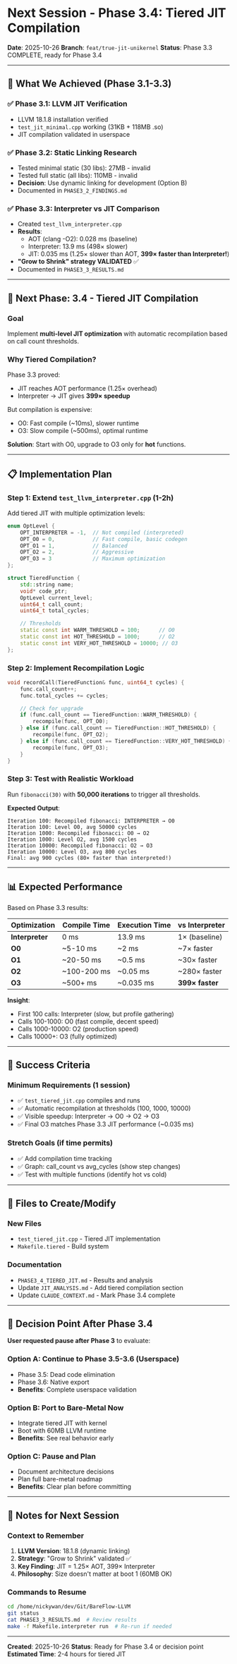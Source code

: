 # Next Session - Phase 3.4: Tiered JIT Compilation

**Date**: 2025-10-26
**Branch**: `feat/true-jit-unikernel`
**Status**: Phase 3.3 COMPLETE, ready for Phase 3.4

---

## 🎯 What We Achieved (Phase 3.1-3.3)

### ✅ Phase 3.1: LLVM JIT Verification
- LLVM 18.1.8 installation verified
- `test_jit_minimal.cpp` working (31KB + 118MB .so)
- JIT compilation validated in userspace

### ✅ Phase 3.2: Static Linking Research
- Tested minimal static (30 libs): 27MB - invalid
- Tested full static (all libs): 110MB - invalid
- **Decision**: Use dynamic linking for development (Option B)
- Documented in `PHASE3_2_FINDINGS.md`

### ✅ Phase 3.3: Interpreter vs JIT Comparison
- Created `test_llvm_interpreter.cpp`
- **Results**:
  - AOT (clang -O2): 0.028 ms (baseline)
  - Interpreter: 13.9 ms (498× slower)
  - JIT: 0.035 ms (1.25× slower than AOT, **399× faster than Interpreter!**)
- **"Grow to Shrink" strategy VALIDATED** ✅
- Documented in `PHASE3_3_RESULTS.md`

---

## 🚀 Next Phase: 3.4 - Tiered JIT Compilation

### Goal
Implement **multi-level JIT optimization** with automatic recompilation based on call count thresholds.

### Why Tiered Compilation?

Phase 3.3 proved:
- JIT reaches AOT performance (1.25× overhead)
- Interpreter → JIT gives **399× speedup**

But compilation is expensive:
- O0: Fast compile (~10ms), slower runtime
- O3: Slow compile (~500ms), optimal runtime

**Solution**: Start with O0, upgrade to O3 only for **hot** functions.

---

## 📋 Implementation Plan

### Step 1: Extend `test_llvm_interpreter.cpp` (1-2h)

Add tiered JIT with multiple optimization levels:

```cpp
enum OptLevel {
    OPT_INTERPRETER = -1,  // Not compiled (interpreted)
    OPT_O0 = 0,            // Fast compile, basic codegen
    OPT_O1 = 1,            // Balanced
    OPT_O2 = 2,            // Aggressive
    OPT_O3 = 3             // Maximum optimization
};

struct TieredFunction {
    std::string name;
    void* code_ptr;
    OptLevel current_level;
    uint64_t call_count;
    uint64_t total_cycles;

    // Thresholds
    static const int WARM_THRESHOLD = 100;      // O0
    static const int HOT_THRESHOLD = 1000;      // O2
    static const int VERY_HOT_THRESHOLD = 10000; // O3
};
```

### Step 2: Implement Recompilation Logic

```cpp
void recordCall(TieredFunction& func, uint64_t cycles) {
    func.call_count++;
    func.total_cycles += cycles;

    // Check for upgrade
    if (func.call_count == TieredFunction::WARM_THRESHOLD) {
        recompile(func, OPT_O0);
    } else if (func.call_count == TieredFunction::HOT_THRESHOLD) {
        recompile(func, OPT_O2);
    } else if (func.call_count == TieredFunction::VERY_HOT_THRESHOLD) {
        recompile(func, OPT_O3);
    }
}
```

### Step 3: Test with Realistic Workload

Run `fibonacci(30)` with **50,000 iterations** to trigger all thresholds.

**Expected Output**:
```
Iteration 100: Recompiled fibonacci: INTERPRETER → O0
Iteration 100: Level O0, avg 50000 cycles
Iteration 1000: Recompiled fibonacci: O0 → O2
Iteration 1000: Level O2, avg 1500 cycles
Iteration 10000: Recompiled fibonacci: O2 → O3
Iteration 10000: Level O3, avg 800 cycles
Final: avg 900 cycles (80× faster than interpreted!)
```

---

## 📊 Expected Performance

Based on Phase 3.3 results:

| Optimization | Compile Time | Execution Time | vs Interpreter |
|--------------|--------------|----------------|----------------|
| **Interpreter** | 0 ms | 13.9 ms | 1× (baseline) |
| **O0** | ~5-10 ms | ~2 ms | ~7× faster |
| **O1** | ~20-50 ms | ~0.5 ms | ~30× faster |
| **O2** | ~100-200 ms | ~0.05 ms | ~280× faster |
| **O3** | ~500+ ms | ~0.035 ms | **399× faster** |

**Insight**:
- First 100 calls: Interpreter (slow, but profile gathering)
- Calls 100-1000: O0 (fast compile, decent speed)
- Calls 1000-10000: O2 (production speed)
- Calls 10000+: O3 (fully optimized)

---

## 🎯 Success Criteria

### Minimum Requirements (1 session)
- ✅ `test_tiered_jit.cpp` compiles and runs
- ✅ Automatic recompilation at thresholds (100, 1000, 10000)
- ✅ Visible speedup: Interpreter → O0 → O2 → O3
- ✅ Final O3 matches Phase 3.3 JIT performance (~0.035 ms)

### Stretch Goals (if time permits)
- ✅ Add compilation time tracking
- ✅ Graph: call_count vs avg_cycles (show step changes)
- ✅ Test with multiple functions (identify hot vs cold)

---

## 📂 Files to Create/Modify

### New Files
- `test_tiered_jit.cpp` - Tiered JIT implementation
- `Makefile.tiered` - Build system

### Documentation
- `PHASE3_4_TIERED_JIT.md` - Results and analysis
- Update `JIT_ANALYSIS.md` - Add tiered compilation section
- Update `CLAUDE_CONTEXT.md` - Mark Phase 3.4 complete

---

## 🚦 Decision Point After Phase 3.4

**User requested pause after Phase 3** to evaluate:

### Option A: Continue to Phase 3.5-3.6 (Userspace)
- Phase 3.5: Dead code elimination
- Phase 3.6: Native export
- **Benefits**: Complete userspace validation

### Option B: Port to Bare-Metal Now
- Integrate tiered JIT with kernel
- Boot with 60MB LLVM runtime
- **Benefits**: See real behavior early

### Option C: Pause and Plan
- Document architecture decisions
- Plan full bare-metal roadmap
- **Benefits**: Clear plan before committing

---

## 📝 Notes for Next Session

### Context to Remember
1. **LLVM Version**: 18.1.8 (dynamic linking)
2. **Strategy**: "Grow to Shrink" validated ✅
3. **Key Finding**: JIT = 1.25× AOT, 399× Interpreter
4. **Philosophy**: Size doesn't matter at boot 1 (60MB OK)

### Commands to Resume
```bash
cd /home/nickywan/dev/Git/BareFlow-LLVM
git status
cat PHASE3_3_RESULTS.md  # Review results
make -f Makefile.interpreter run  # Re-run if needed
```

---

**Created**: 2025-10-26
**Status**: Ready for Phase 3.4 or decision point
**Estimated Time**: 2-4 hours for tiered JIT
